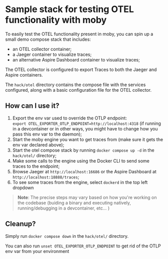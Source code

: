 # Sample stack for testing OTEL functionality with moby

To easily test the OTEL functionality present in moby, you can spin up a small demo compose stack that includes:
- an OTEL collector container;
- a Jaeger container to visualize traces;
- an alternative Aspire Dashboard container to visualize traces;

The OTEL collector is configured to export Traces to both the Jaeger and Aspire containers.

The `hack/otel` directory contains the compose file with the services configured, along with a basic configuration file for the OTEL collector.

## How can I use it?

1) Export the env var used to override the OTLP endpoint:  
  `export OTEL_EXPORTER_OTLP_ENDPOINT=http://localhost:4318` (if running in a devcontainer or in other ways, you might have to change how you pass this env var to the daemon);
2) Start the moby engine you want to get traces from (make sure it gets the env var declared above);
3) Start the otel compose stack by running `docker compose up -d` in the `hack/otel/` directory;
4) Make some calls to the engine using the Docker CLI to send some traces to the endpoint;
5) Browse Jaeger at `http://localhost:16686` or the Aspire Dashboard at `http://localhost:18888/traces`;
6) To see some traces from the engine, select `dockerd` in the top left dropdown

> **Note**: The precise steps may vary based on how you're working on the codebase (buiding a binary and executing natively, running/debugging in a devcontainer, etc... )

## Cleanup?

Simply run `docker compose down` in the `hack/otel/` directory.

You can also run `unset OTEL_EXPORTER_OTLP_ENDPOINT` to get rid of the OTLP env var from your environment
